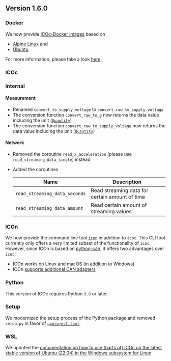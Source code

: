 ## Version 1.6.0

### Docker

We now provide [ICOc-Docker images](https://hub.docker.com/repository/docker/mytoolit) based on

- [Alpine Linux](https://github.com/MyTooliT/ICOc/blob/712556bd/Docker/Alpine/Dockerfile) and
- [Ubuntu](https://github.com/MyTooliT/ICOc/blob/712556bd/Docker/Ubuntu/Dockerfile)

For more information, please take a look [here](https://mytoolit.github.io/ICOc/#docker-on-linux).

### ICOc

### Internal

#### Measurement

- Renamed `convert_to_supply_voltage` to `convert_raw_to_supply_voltage`
- The conversion function `convert_raw_to_g` now returns the data value including the unit ([`Quantity`][])
- The conversion function `convert_raw_to_supply_voltage` now returns the data value including the unit ([`Quantity`][])

[`quantity`]: https://pint.readthedocs.io/en/stable/_modules/pint/quantity.html

#### Network

- Removed the coroutine `read_x_acceleration` (please use `read_streaming_data_single`) instead
- Added the coroutines

  | Name                          | Description                                    |
  | ----------------------------- | ---------------------------------------------- |
  | `read_streaming_data_seconds` | Read streaming data for certain amount of time |
  | `read_streaming_data_amount`  | Read certain amount of streaming values        |

### ICOn

We now provide the command line tool [`icon`](https://mytoolit.github.io/ICOc/#icon-cli-tool) in addition to `icoc`. This CLI tool currently only offers a very limited subset of the functionality of `icoc`. However, since ICOn is based on [python-can](https://python-can.readthedocs.io), it offers two advantages over `icoc`:

- ICOn works on Linux and macOS (in addition to Windows)
- ICOn [supports additional CAN adapters](https://python-can.readthedocs.io/en/master/interfaces.html)

### Python

This version of ICOc requires Python `3.8` or later.

### Setup

We modernized the setup process of the Python package and removed `setup.py` in favor of [`pyproject.toml`](https://pip.pypa.io/en/stable/reference/build-system/pyproject-toml/).

### WSL

We updated the [documentation on how to use (parts of) ICOc on the latest stable version of Ubuntu (22.04) in the Windows subsystem for Linux](https://mytoolit.github.io/ICOc/#windows-subsystem-for-linux-2)
